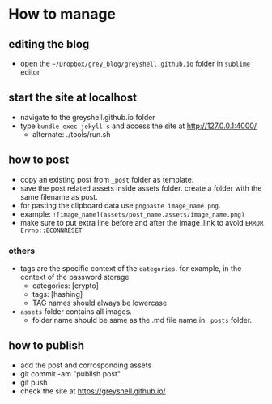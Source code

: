 # How to  manage

## editing the blog

- open the `~/Dropbox/grey_blog/greyshell.github.io` folder in `sublime` editor

## start the site at localhost

- navigate to the greyshell.github.io folder
- type `bundle exec jekyll s` and access the site at http://127.0.0.1:4000/
    - alternate: ./tools/run.sh

## how to post

- copy an existing post from `_post` folder as template.
- save the post related assets inside assets folder. create a folder with the same filename as post.
- for pasting the clipboard data use `pngpaste image_name.png`.
- example: `![image_name](assets/post_name.assets/image_name.png)`
- make sure to put extra line before and after the image_link to avoid `ERROR Errno::ECONNRESET`

### others

- tags are the specific context of the `categories`. for example, in the context of the password storage
    - categories: [crypto]
    - tags: [hashing]
    - TAG names should always be lowercase
- `assets` folder contains all images.
    - folder name should be same as the .md file name in `_posts` folder.

## how to publish

- add the post and corrosponding assets
- git commit -am "publish post"
- git push
- check the site at https://greyshell.github.io/

